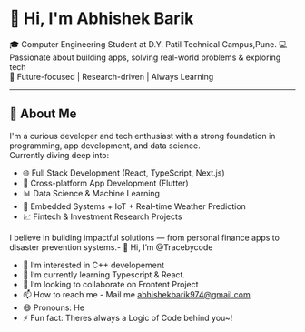 # 👋 Hi, I'm Abhishek Barik

🎓 Computer Engineering Student at D.Y. Patil Technical Campus,Pune. 
💻 Passionate about building apps, solving real-world problems & exploring tech  
🚀 Future-focused | Research-driven | Always Learning

---

## 🚀 About Me

I'm a curious developer and tech enthusiast with a strong foundation in programming, app development, and data science.  
Currently diving deep into:

- 🌐 Full Stack Development (React, TypeScript, Next.js)
- 📱 Cross-platform App Development (Flutter)
- 📊 Data Science & Machine Learning
- 📡 Embedded Systems + IoT + Real-time Weather Prediction
- 📈 Fintech & Investment Research Projects

I believe in building impactful solutions — from personal finance apps to disaster prevention systems.- 👋 Hi, I’m @Tracebycode
- 👀 I’m interested in C++ developement
- 🌱 I’m currently learning Typescript & React.
- 💞️ I’m looking to collaborate on Frontent Project
- 📫 How to reach me - Mail me abhishekbarik974@gmail.com
- 😄 Pronouns: He
- ⚡ Fun fact: Theres always a Logic of Code behind you~!

<!---
Tracebycode/Tracebycode is a ✨ special ✨ repository because its `README.md` (this file) appears on your GitHub profile.
You can click the Preview link to take a look at your changes.
--->
